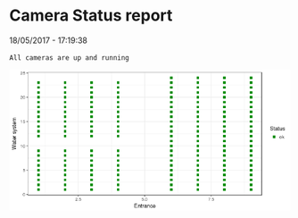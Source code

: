 Camera Status report
================
18/05/2017 - 17:19:38

    All cameras are up and running

![](camreport_files/figure-markdown_github/unnamed-chunk-2-1.png)
